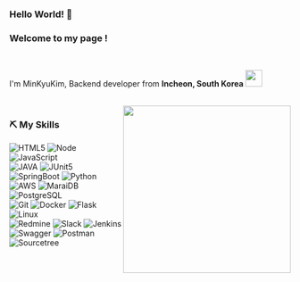 ### Hello World! 👋

<h3>Welcome to my page !</h3>
</br>
<p>I'm MinKyuKim, Backend developer from <b>Incheon, South Korea</b>
<img src="https://cdn-icons-png.flaticon.com/512/330/330591.png" width="30"/></p>

<br />


<img align="right" src="https://avatars.githubusercontent.com/u/62537243?v=4" width=300 />

<h3> ⛏️ My Skills </h3>

![HTML5](https://img.shields.io/badge/-HTML5-F05032?style=for-the-badge&logo=html5&logoColor=ffffff)
![Node](https://img.shields.io/badge/-Nodejs-43853d?style=for-the-badge&logo=Node.js&logoColor=white)
![JavaScript](https://img.shields.io/badge/-JavaScript-%23F7DF1C?style=for-the-badge&logo=javascript&logoColor=000000&labelColor=%23F7DF1C&color=%23FFCE5A)
<br/>
![JAVA](https://img.shields.io/badge/Java-007396?style=for-the-badge&logo=Java&logoColor=white)
![JUnit5](https://img.shields.io/badge/JUnit5-25A162?style=for-the-badge&logo=JUnit5&logoColor=white)
![SpringBoot](https://img.shields.io/badge/Spring-6DB33F?style=for-the-badge&logo=Spring&logoColor=white)
![Python](https://img.shields.io/badge/Python-3776AB?style=for-the-badge&logo=Python&logoColor=white)
<br/>
![AWS](https://img.shields.io/badge/-AWS-43853d?style=for-the-badge&logo=AmazonAWS&logoColor=white)
![MaraiDB](https://img.shields.io/badge/MariaDB-DBA901?style=for-the-badge&logo=MariaDB&logoColor=white)
![PostgreSQL](https://img.shields.io/badge/PostgreSQL-4169E1?style=for-the-badge&logo=PostgreSQL&logoColor=white)
<br/>
![Git](https://img.shields.io/badge/-Git-F05032?style=for-the-badge&logo=git&logoColor=ffffff)
![Docker](https://img.shields.io/badge/-Docker-46a2f1?style=for-the-badge&logo=docker&logoColor=ffffff)
![Flask](https://img.shields.io/badge/Flask-000000?style=for-the-badge&logo=Flask&logoColor=white)
![Linux](https://img.shields.io/badge/Linux-FCC624?style=for-the-badge&logo=Linux&logoColor=white)
<br/>
![Redmine](https://img.shields.io/badge/-Redmine-B32024?style=for-the-badge&logo=Redmine&logoColor=ffffff)
![Slack](https://img.shields.io/badge/-Slack-A901DB?style=for-the-badge&logo=Slack&logoColor=ffffff)
![Jenkins](https://img.shields.io/badge/-Jenkins-D24939?style=for-the-badge&logo=Jenkins&logoColor=ffffff)
<br/>
![Swagger](https://img.shields.io/badge/-Swagger-85EA2D?style=for-the-badge&logo=Swagger&logoColor=ffffff)
![Postman](https://img.shields.io/badge/-Postman-FF6C37?style=for-the-badge&logo=Postman&logoColor=ffffff)
![Sourcetree](https://img.shields.io/badge/-Sourcetree-0052CC?style=for-the-badge&logo=Sourcetree&logoColor=ffffff)
